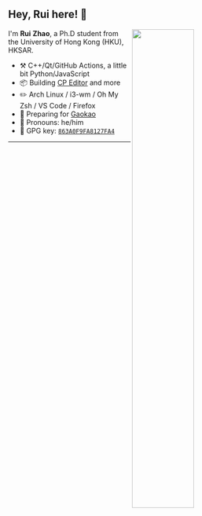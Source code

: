 
## Hey, Rui here! :wave: 

[<img align="right" width="50%" src="https://github-readme-stats.vercel.app/api?username=jeremyRZ&show_icons=true&theme=tokyonight">](https://metrics.lecoq.io/jeremyRZ?template=classic)

I'm **Rui** **Zhao**, a Ph.D student from the University of Hong Kong (HKU), HKSAR.

-   :hammer_and_pick: C++/Qt/GitHub Actions, a little bit Python/JavaScript
-   :package: Building [CP Editor](https://github.com/cpeditor/cpeditor) and more
-   :pencil2: Arch Linux / i3-wm / Oh My Zsh / VS Code / Firefox
-   :seedling: Preparing for [Gaokao](https://en.wikipedia.org/wiki/National_College_Entrance_Examination)
-   :man: Pronouns: he/him
-   :key: GPG key: [`863A0F9FA8127FA4`](https://github.com/ouuan.gpg)

---
